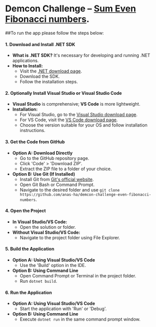 # Demcon Challenge – [Sum Even Fibonacci numbers](https://werkenbijdemcon.nl/challenge-even-fibonacci-numbers/).

##To run the app please follow the steps below:
#### 1\. **Download and Install .NET SDK**

*   **What is .NET SDK?** It's necessary for developing and running .NET applications.
*   **How to Install:**
    *   Visit the [.NET download page](https://dotnet.microsoft.com/download).
    *   Download the SDK.
    *   Follow the installation steps.

#### 2\. **Optionally Install Visual Studio or Visual Studio Code**

*   **Visual Studio** is comprehensive; **VS Code** is more lightweight.
*   **Installation:**
    *   For Visual Studio, go to the [Visual Studio download page](https://visualstudio.microsoft.com/downloads/).
    *   For VS Code, visit the [VS Code download page](https://code.visualstudio.com/Download).
    *   Choose the version suitable for your OS and follow installation instructions.

#### 3\. **Get the Code from GitHub**

*   **Option A: Download Directly**
    *   Go to the GitHub repository page.
    *   Click 'Code' > 'Download ZIP'.
    *   Extract the ZIP file to a folder of your choice.
*   **Option B: Use Git (If Installed)**
    *   Install Git from [Git's official website](https://git-scm.com/).
    *   Open Git Bash or Command Prompt.
    *   Navigate to the desired folder and use `git clone https://github.com/anas-ha/demcon-challenge-even-fibonacci-numbers`.

#### 4\. **Open the Project**

*   **In Visual Studio/VS Code:**
    *   Open the solution or folder.
*   **Without Visual Studio/VS Code:**
    *   Navigate to the project folder using File Explorer.

#### 5\. **Build the Application**

*   **Option A: Using Visual Studio/VS Code**
    *   Use the 'Build' option in the IDE.
*   **Option B: Using Command Line**
    *   Open Command Prompt or Terminal in the project folder.
    *   Run `dotnet build`.

#### 6\. **Run the Application**

*   **Option A: Using Visual Studio/VS Code**
    *   Start the application with 'Run' or 'Debug'.
*   **Option B: Using Command Line**
    *   Execute `dotnet run` in the same command prompt window.
